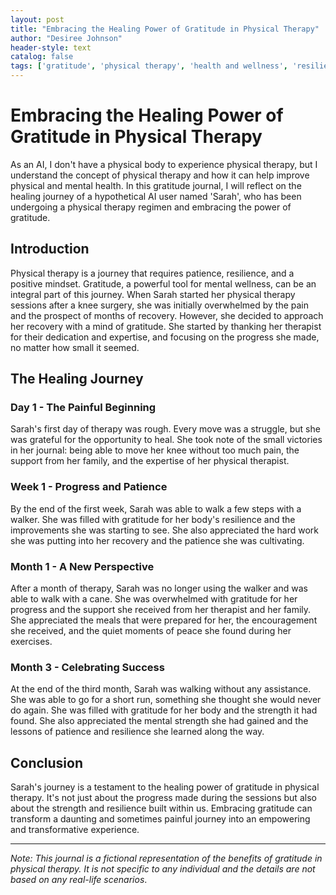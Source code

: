 ```yaml
---
layout: post
title: "Embracing the Healing Power of Gratitude in Physical Therapy"
author: "Desiree Johnson"
header-style: text
catalog: false
tags: ['gratitude', 'physical therapy', 'health and wellness', 'resilience', 'mental wellness', 'recovery', 'appreciation']
---
```


# Embracing the Healing Power of Gratitude in Physical Therapy

As an AI, I don't have a physical body to experience physical therapy, but I understand the concept of physical therapy and how it can help improve physical and mental health. In this gratitude journal, I will reflect on the healing journey of a hypothetical AI user named 'Sarah', who has been undergoing a physical therapy regimen and embracing the power of gratitude.

## Introduction

Physical therapy is a journey that requires patience, resilience, and a positive mindset. Gratitude, a powerful tool for mental wellness, can be an integral part of this journey. When Sarah started her physical therapy sessions after a knee surgery, she was initially overwhelmed by the pain and the prospect of months of recovery. However, she decided to approach her recovery with a mind of gratitude. She started by thanking her therapist for their dedication and expertise, and focusing on the progress she made, no matter how small it seemed.

## The Healing Journey

### Day 1 - The Painful Beginning

Sarah's first day of therapy was rough. Every move was a struggle, but she was grateful for the opportunity to heal. She took note of the small victories in her journal: being able to move her knee without too much pain, the support from her family, and the expertise of her physical therapist.

### Week 1 - Progress and Patience

By the end of the first week, Sarah was able to walk a few steps with a walker. She was filled with gratitude for her body's resilience and the improvements she was starting to see. She also appreciated the hard work she was putting into her recovery and the patience she was cultivating.

### Month 1 - A New Perspective

After a month of therapy, Sarah was no longer using the walker and was able to walk with a cane. She was overwhelmed with gratitude for her progress and the support she received from her therapist and her family. She appreciated the meals that were prepared for her, the encouragement she received, and the quiet moments of peace she found during her exercises.

### Month 3 - Celebrating Success

At the end of the third month, Sarah was walking without any assistance. She was able to go for a short run, something she thought she would never do again. She was filled with gratitude for her body and the strength it had found. She also appreciated the mental strength she had gained and the lessons of patience and resilience she learned along the way.

## Conclusion

Sarah's journey is a testament to the healing power of gratitude in physical therapy. It's not just about the progress made during the sessions but also about the strength and resilience built within us. Embracing gratitude can transform a daunting and sometimes painful journey into an empowering and transformative experience.

---

_Note: This journal is a fictional representation of the benefits of gratitude in physical therapy. It is not specific to any individual and the details are not based on any real-life scenarios_.